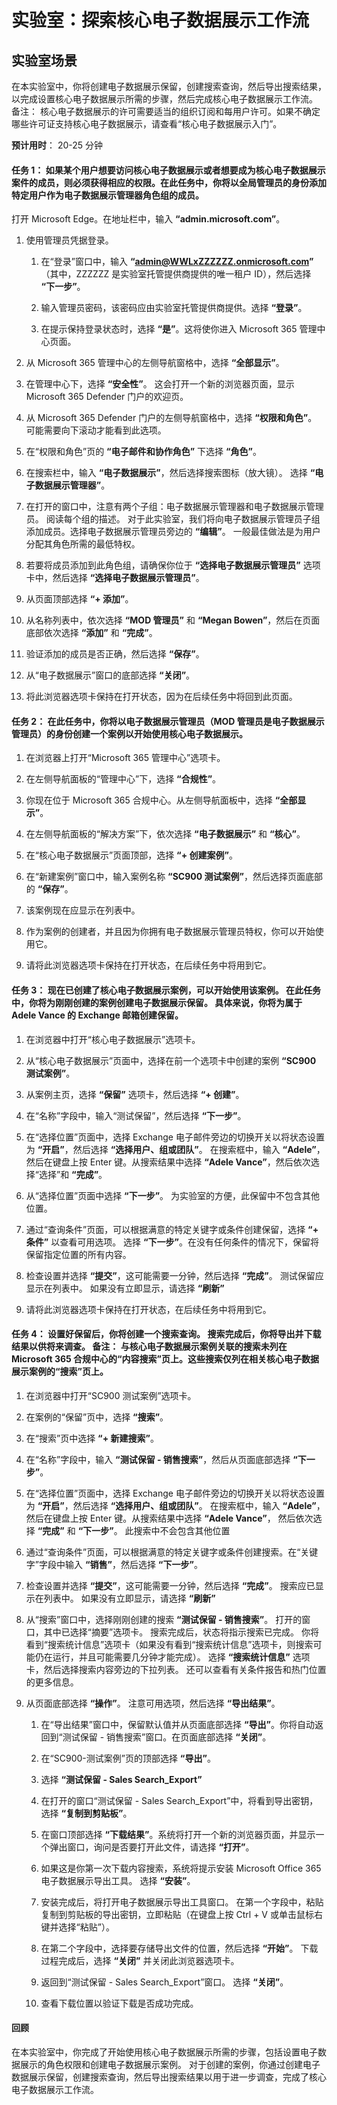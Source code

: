 ﻿---
lab:
    title: '探索核心电子数据展示工作流'
    module: '模块 4 第 4 课：描述 Microsoft 合规性解决方案的功能：描述 Microsoft 365 的电子数据展示和审核功能'
---


# 实验室：探索核心电子数据展示工作流

## 实验室场景
在本实验室中，你将创建电子数据展示保留，创建搜索查询，然后导出搜索结果，以完成设置核心电子数据展示所需的步骤，然后完成核心电子数据展示工作流。  备注：  核心电子数据展示的许可需要适当的组织订阅和每用户许可。如果不确定哪些许可证支持核心电子数据展示，请查看“核心电子数据展示入门”。


**预计用时**： 20-25 分钟

#### 任务 1：  如果某个用户想要访问核心电子数据展示或者想要成为核心电子数据展示案件的成员，则必须获得相应的权限。在此任务中，你将以全局管理员的身份添加特定用户作为电子数据展示管理器角色组的成员。

 打开 Microsoft Edge。在地址栏中，输入 **“admin.microsoft.com”**。

1. 使用管理员凭据登录。
    1. 在“登录”窗口中，输入 **“admin@WWLxZZZZZZ.onmicrosoft.com”** （其中，ZZZZZZ 是实验室托管提供商提供的唯一租户 ID），然后选择 **“下一步”**。
    
    1. 输入管理员密码，该密码应由实验室托管提供商提供。选择 **“登录”**。
    1. 在提示保持登录状态时，选择 **“是”**。这将使你进入 Microsoft 365 管理中心页面。

1. 从 Microsoft 365 管理中心的左侧导航窗格中，选择 **“全部显示”**。

1. 在管理中心下，选择 **“安全性”**。  这会打开一个新的浏览器页面，显示 Microsoft 365 Defender 门户的欢迎页。  

1. 从 Microsoft 365 Defender 门户的左侧导航窗格中，选择 **“权限和角色”**。  可能需要向下滚动才能看到此选项。

1. 在“权限和角色”页的 **“电子邮件和协作角色”** 下选择 **“角色”**。

1. 在搜索栏中，输入 **“电子数据展示”**，然后选择搜索图标（放大镜）。  选择 **“电子数据展示管理器”**。

1. 在打开的窗口中，注意有两个子组：电子数据展示管理器和电子数据展示管理员。  阅读每个组的描述。  对于此实验室，我们将向电子数据展示管理员子组添加成员。选择电子数据展示管理员旁边的 **“编辑”**。 一般最佳做法是为用户分配其角色所需的最低特权。

1. 若要将成员添加到此角色组，请确保你位于 **“选择电子数据展示管理员”** 选项卡中，然后选择 **“选择电子数据展示管理员”**。

1. 从页面顶部选择 **“+ 添加”**。

1. 从名称列表中，依次选择 **“MOD 管理员”** 和 **“Megan Bowen”**，然后在页面底部依次选择 **“添加”** 和 **“完成”**。

1. 验证添加的成员是否正确，然后选择 **“保存”**。

1. 从“电子数据展示”窗口的底部选择 **“关闭”**。

1. 将此浏览器选项卡保持在打开状态，因为在后续任务中将回到此页面。

#### 任务 2：  在此任务中，你将以电子数据展示管理员（MOD 管理员是电子数据展示管理员）的身份创建一个案例以开始使用核心电子数据展示。

1. 在浏览器上打开“Microsoft 365 管理中心”选项卡。

1. 在左侧导航面板的“管理中心”下，选择 **“合规性”**。

1. 你现在位于 Microsoft 365 合规中心。从左侧导航面板中，选择 **“全部显示”**。

1. 在左侧导航面板的“解决方案”下，依次选择 **“电子数据展示”** 和 **“核心”**。

1. 在“核心电子数据展示”页面顶部，选择 **“+ 创建案例”**。

1. 在“新建案例”窗口中，输入案例名称 **“SC900 测试案例”**，然后选择页面底部的 **“保存”**。

1. 该案例现在应显示在列表中。 

1. 作为案例的创建者，并且因为你拥有电子数据展示管理员特权，你可以开始使用它。  

1. 请将此浏览器选项卡保持在打开状态，在后续任务中将用到它。

#### 任务 3：  现在已创建了核心电子数据展示案例，可以开始使用该案例。  在此任务中，你将为刚刚创建的案例创建电子数据展示保留。  具体来说，你将为属于 Adele Vance 的 Exchange 邮箱创建保留。

1. 在浏览器中打开“核心电子数据展示”选项卡。

1. 从“核心电子数据展示”页面中，选择在前一个选项卡中创建的案例 **“SC900 测试案例”**。 

1. 从案例主页，选择 **“保留”** 选项卡，然后选择 **“+ 创建”**。

1. 在“名称”字段中，输入“测试保留”，然后选择 **“下一步”**。

1. 在“选择位置”页面中，选择 Exchange 电子邮件旁边的切换开关以将状态设置为 **“开启”**，然后选择 **“选择用户、组或团队”**。 在搜索框中，输入 **“Adele”**， 然后在键盘上按 Enter 键。从搜索结果中选择 **“Adele Vance”**，然后依次选择“选择”和 **“完成”**。

1. 从“选择位置”页面中选择 **“下一步”**。 为实验室的方便，此保留中不包含其他位置。

1. 通过“查询条件”页面，可以根据满意的特定关键字或条件创建保留，选择 **“+ 条件”** 以查看可用选项。 选择 **“下一步”**。在没有任何条件的情况下，保留将保留指定位置的所有内容。

1. 检查设置并选择 **“提交”**，这可能需要一分钟，然后选择 **“完成”**。 测试保留应显示在列表中。  如果没有立即显示，请选择 **“刷新”**

1. 请将此浏览器选项卡保持在打开状态，在后续任务中将用到它。

#### 任务 4：  设置好保留后，你将创建一个搜索查询。  搜索完成后，你将导出并下载结果以供将来调查。   备注：  与核心电子数据展示案例关联的搜索未列在 Microsoft 365 合规中心的“内容搜索”页上。这些搜索仅列在相关核心电子数据展示案例的“搜索”页上。

1. 在浏览器中打开“SC900 测试案例”选项卡。

1. 在案例的“保留”页中，选择 **“搜索”**。

1. 在“搜索”页中选择 **“+ 新建搜索”**。

1. 在“名称”字段中，输入 **“测试保留 - 销售搜索”**，然后从页面底部选择 **“下一步”**。

1. 在“选择位置”页面中，选择 Exchange 电子邮件旁边的切换开关以将状态设置为 **“开启”**，然后选择 **“选择用户、组或团队”**。 在搜索框中，输入 **“Adele”**，然后在键盘上按 Enter 键。从搜索结果中选择 **“Adele Vance”**， 然后依次选择 **“完成”** 和 **“下一步”**。 此搜索中不会包含其他位置

1. 通过“查询条件”页面，可以根据满意的特定关键字或条件创建搜索。在“关键字”字段中输入 **“销售”**，然后选择 **“下一步”**。

1. 检查设置并选择 **“提交”**，这可能需要一分钟，然后选择 **“完成”**。 搜索应已显示在列表中。  如果没有立即显示，请选择 **“刷新”**

1. 从“搜索”窗口中，选择刚刚创建的搜索 **“测试保留 - 销售搜索”**。 打开的窗口，其中已选择“摘要”选项卡。  搜索完成后，状态将指示搜索已完成。  你将看到“搜索统计信息”选项卡（如果没有看到“搜索统计信息”选项卡，则搜索可能仍在运行，并且可能需要几分钟才能完成）。  选择 **“搜索统计信息”** 选项卡，然后选择搜索内容旁边的下拉列表。 还可以查看有关条件报告和热门位置的更多信息。  

1. 从页面底部选择 **“操作”**。 注意可用选项，然后选择 **“导出结果”**。
    
    1. 在“导出结果”窗口中，保留默认值并从页面底部选择 **“导出”**。你将自动返回到“测试保留 - 销售搜索”窗口。在页面底部选择 **“关闭”**。
    
    1. 在“SC900-测试案例”页的顶部选择 **“导出”**。
    1. 选择 **“测试保留 - Sales Search_Export”**
    1. 在打开的窗口“测试保留 - Sales Search_Export”中，将看到导出密钥，选择 **“复制到剪贴板”**。
    1. 在窗口顶部选择 **“下载结果”**。系统将打开一个新的浏览器页面，并显示一个弹出窗口，询问是否要打开此文件，请选择 **“打开”**。
    1. 如果这是你第一次下载内容搜索，系统将提示安装 Microsoft Office 365 电子数据展示导出工具。  选择 **“安装”**。
    1. 安装完成后，将打开电子数据展示导出工具窗口。  在第一个字段中，粘贴复制到剪贴板的导出密钥，立即粘贴（在键盘上按 Ctrl + V 或单击鼠标右键并选择“粘贴”）。
    1. 在第二个字段中，选择要存储导出文件的位置，然后选择 **“开始”**。 下载过程完成后，选择 **“关闭”** 并关闭此浏览器选项卡。
    1. 返回到“测试保留 - Sales Search_Export”窗口。 选择 **“关闭”**。
    1. 查看下载位置以验证下载是否成功完成。 


#### 回顾

在本实验室中，你完成了开始使用核心电子数据展示所需的步骤，包括设置电子数据展示的角色权限和创建电子数据展示案例。  对于创建的案例，你通过创建电子数据展示保留，创建搜索查询，然后导出搜索结果以用于进一步调查，完成了核心电子数据展示工作流。